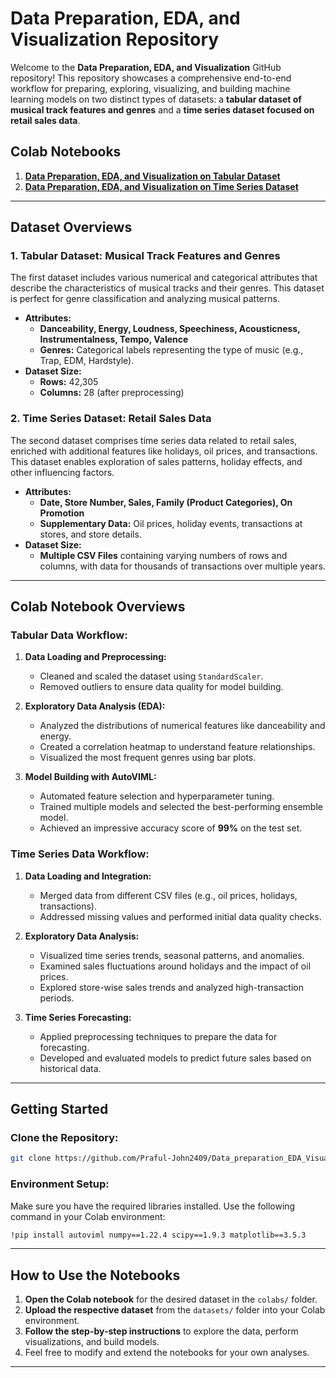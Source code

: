 # **Data Preparation, EDA, and Visualization Repository**

Welcome to the **Data Preparation, EDA, and Visualization** GitHub repository! This repository showcases a comprehensive end-to-end workflow for preparing, exploring, visualizing, and building machine learning models on two distinct types of datasets: a **tabular dataset of musical track features and genres** and a **time series dataset focused on retail sales data**.

## **Colab Notebooks**

1. **[Data Preparation, EDA, and Visualization on Tabular Dataset](https://colab.research.google.com/drive/1hfH0KqFEfvvr0B-Kf0bCKfPoYiFs10pp?usp=sharing)**
2. **[Data Preparation, EDA, and Visualization on Time Series Dataset](https://colab.research.google.com/drive/1BGfiqksR1bK7_NymYLBMHPkzeSn02EaR?usp=sharing)**

---

## **Dataset Overviews**

### **1. Tabular Dataset: Musical Track Features and Genres**

The first dataset includes various numerical and categorical attributes that describe the characteristics of musical tracks and their genres. This dataset is perfect for genre classification and analyzing musical patterns.

- **Attributes:**
  - **Danceability, Energy, Loudness, Speechiness, Acousticness, Instrumentalness, Tempo, Valence**
  - **Genres:** Categorical labels representing the type of music (e.g., Trap, EDM, Hardstyle).
- **Dataset Size:**  
  - **Rows:** 42,305
  - **Columns:** 28 (after preprocessing)

### **2. Time Series Dataset: Retail Sales Data**

The second dataset comprises time series data related to retail sales, enriched with additional features like holidays, oil prices, and transactions. This dataset enables exploration of sales patterns, holiday effects, and other influencing factors.

- **Attributes:**
  - **Date, Store Number, Sales, Family (Product Categories), On Promotion**
  - **Supplementary Data:** Oil prices, holiday events, transactions at stores, and store details.
- **Dataset Size:**  
  - **Multiple CSV Files** containing varying numbers of rows and columns, with data for thousands of transactions over multiple years.

---

## **Colab Notebook Overviews**

### **Tabular Data Workflow:**

1. **Data Loading and Preprocessing:**
   - Cleaned and scaled the dataset using `StandardScaler`.
   - Removed outliers to ensure data quality for model building.
  
2. **Exploratory Data Analysis (EDA):**
   - Analyzed the distributions of numerical features like danceability and energy.
   - Created a correlation heatmap to understand feature relationships.
   - Visualized the most frequent genres using bar plots.

3. **Model Building with AutoVIML:**
   - Automated feature selection and hyperparameter tuning.
   - Trained multiple models and selected the best-performing ensemble model.
   - Achieved an impressive accuracy score of **99%** on the test set.

### **Time Series Data Workflow:**

1. **Data Loading and Integration:**
   - Merged data from different CSV files (e.g., oil prices, holidays, transactions).
   - Addressed missing values and performed initial data quality checks.

2. **Exploratory Data Analysis:**
   - Visualized time series trends, seasonal patterns, and anomalies.
   - Examined sales fluctuations around holidays and the impact of oil prices.
   - Explored store-wise sales trends and analyzed high-transaction periods.

3. **Time Series Forecasting:**
   - Applied preprocessing techniques to prepare the data for forecasting.
   - Developed and evaluated models to predict future sales based on historical data.

---

## **Getting Started**

### **Clone the Repository:**

```bash
git clone https://github.com/Praful-John2409/Data_preparation_EDA_Visualisation.git
```

### **Environment Setup:**

Make sure you have the required libraries installed. Use the following command in your Colab environment:

```bash
!pip install autoviml numpy==1.22.4 scipy==1.9.3 matplotlib==3.5.3
```

---

## **How to Use the Notebooks**

1. **Open the Colab notebook** for the desired dataset in the `colabs/` folder.
2. **Upload the respective dataset** from the `datasets/` folder into your Colab environment.
3. **Follow the step-by-step instructions** to explore the data, perform visualizations, and build models.
4. Feel free to modify and extend the notebooks for your own analyses.

---
